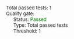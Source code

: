 <div style="font-size:13px"><div>Total passed tests: 1</div>
<div>Quality gate: </div>
<div style="margin-left:20px;">Status: <span style="color:green"><span style="font-size:13px;line-height:14px" class="icon bowtie-icon bowtie-check"></span>Passed</span></div>
<div style="margin-left:20px;">Type: Total passed tests</div>
<div style="margin-left:20px;">Threshold: 1</div></div>